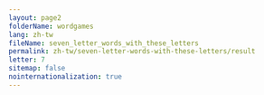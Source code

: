 ```yaml
---
layout: page2
folderName: wordgames
lang: zh-tw
fileName: seven_letter_words_with_these_letters
permalink: zh-tw/seven-letter-words-with-these-letters/result
letter: 7
sitemap: false
nointernationalization: true   
---
```

